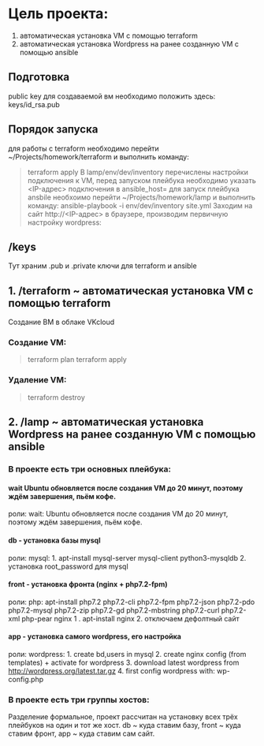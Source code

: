 # Цель проекта:
1. автоматическая установка VM с помощью terraform
2. автоматическая установка Wordpress на ранее созданную VM с помощью ansible

## Подготовка
public key для создаваемой вм необходимо положить здесь: 
keys/id_rsa.pub

## Порядок запуска
для работы с terraform необходимо перейти ~/Projects/homework/terraform и выполнить команду:
> terraform apply
В lamp/env/dev/inventory перечислены настройки подключения к VM, перед запуском плейбука необходимо указать <IP-адрес> подключения в ansible_host=
для запуск плейбука ansbile необхоимо перейти ~/Projects/homework/lamp и выполнить команду:
> ansible-playbook -i env/dev/inventory site.yml
Заходим на сайт http://<IP-адрес> в браузере, производим первичную настройку wordpress:

## /keys
Тут храним .pub и .private ключи для terraform и ansible

## 1. /terraform ~ автоматическая установка VM с помощью terraform
Создание ВМ в облаке VKcloud
### Создание VM:
> terraform plan
> terraform apply
### Удаление VM:
> terraform destroy

## 2. /lamp ~ автоматическая установка Wordpress на ранее созданную VM с помощью ansible
### В проекте есть три основных плейбука: 
#### wait Ubuntu обновляется после создания VM до 20 минут, поэтому ждём завершения, пьём кофе.
роли:
    wait: Ubuntu обновляется после создания VM до 20 минут, поэтому ждём завершения, пьём кофе.
#### db - установка базы mysql
роли: 
    mysql:  1. apt-install mysql-server mysql-client python3-mysqldb
            2. установка root_password для mysql
#### front - установка фронта (nginx + php7.2-fpm)
роли:
    php: apt-install php7.2 php7.2-cli php7.2-fpm php7.2-json php7.2-pdo php7.2-mysql php7.2-zip php7.2-gd php7.2-mbstring php7.2-curl php7.2-xml php-pear
    nginx   1 . apt-install nginx 
            2. отключаем дефолтный сайт
#### app - установка самого wordpress, его настройка
роли:
    wordpress:
        1. create bd,users in mysql
        2. create nginx config (from templates) + activate for wordpress
        3. download latest wordpress from http://wordpress.org/latest.tar.gz
        4. first config wordpress with: wp-config.php

### В проекте есть три группы хостов: 
Разделение формальное, проект рассчитан на установку всех трёх плейбуков на один и тот же хост.
    db ~ куда ставим базу, 
    front ~ куда ставим фронт, 
    app ~ куда ставим сам сайт.
